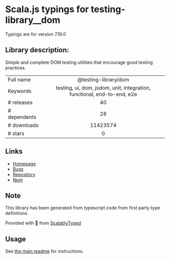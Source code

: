 
# Scala.js typings for testing-library__dom

Typings are for version 7.19.0

## Library description:
Simple and complete DOM testing utilities that encourage good testing practices.

|                    |                 |
| ------------------ | :-------------: |
| Full name          | @testing-library/dom |
| Keywords           | testing, ui, dom, jsdom, unit, integration, functional, end-to-end, e2e |
| # releases         | 40 |
| # dependents       | 28 |
| # downloads        | 11423574 |
| # stars            | 0 |

## Links
- [Homepage](https://github.com/testing-library/dom-testing-library#readme)
- [Bugs](https://github.com/testing-library/dom-testing-library/issues)
- [Repository](https://github.com/testing-library/dom-testing-library)
- [Npm](https://www.npmjs.com/package/%40testing-library%2Fdom)
    


## Note
This library has been generated from typescript code from first party type definitions.

Provided with :purple_heart: from [ScalablyTyped](https://github.com/oyvindberg/ScalablyTyped)

## Usage
See [the main readme](../../readme.md) for instructions.


